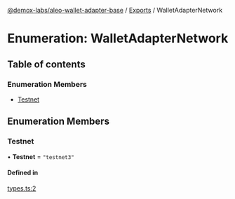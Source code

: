 [@demox-labs/aleo-wallet-adapter-base](../README.md) / [Exports](../modules.md) / WalletAdapterNetwork

# Enumeration: WalletAdapterNetwork

## Table of contents

### Enumeration Members

- [Testnet](WalletAdapterNetwork.md#testnet)

## Enumeration Members

### Testnet

• **Testnet** = ``"testnet3"``

#### Defined in

[types.ts:2](https://github.com/demox-labs/leo-wallet-adapter/blob/4e84099/packages/core/base/types.ts#L2)
